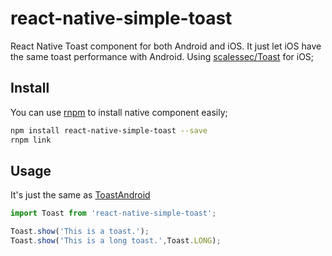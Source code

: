 # react-native-simple-toast
React Native Toast component for both Android and iOS. It just let iOS have the same toast performance with Android. Using [scalessec/Toast](https://github.com/scalessec/Toast) for iOS;

## Install
You can use [rnpm](https://github.com/rnpm/rnpm) to install native component easily;

```bash
npm install react-native-simple-toast --save
rnpm link
```

## Usage

It's just the same as [ToastAndroid](http://facebook.github.io/react-native/docs/toastandroid.html)

```javascript
import Toast from 'react-native-simple-toast';

Toast.show('This is a toast.');
Toast.show('This is a long toast.',Toast.LONG);
```